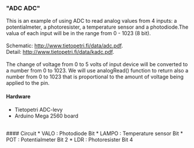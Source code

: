 ### "ADC ADC"
This is an example of using ADC to read analog values from 4 inputs: a potentialmeter, a photoresister, a temperature sensor and a photodiode.The valua of each input will be in the range from 0 - 1023 (8 bit).
<br><br>
Schematic: http://www.tietopetri.fi/data/adc.pdf.
<br>
Detail: http://www.tietopetri.fi/data/kadc.pdf.
<br><br>
The change of voltage from 0 to 5 volts of input device will be converted to a number from 0 to 1023. We will use analogRead() function to return also a number from 0 to 1023 that is proportional to the amount of voltage being applied to the pin.
#### Hardware
* Tietopetri ADC-levy
* Arduino Mega 2560 board

<br>
#### Circuit
* VALO  : Photodiode          Bit  
* LAMPO : Temperature sensor  Bit 
* POT   : Potentialmeter      Bit 2
* LDR   : Photoresister       Bit 4
